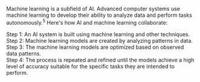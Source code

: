 Machine learning is a subfield of AI. Advanced computer systems use machine learning to develop their ability to analyze data and perform tasks autonomously.<sup>5</sup> Here's how AI and machine learning collaborate:

Step 1: An AI system is built using machine learning and other techniques.<br>
Step 2: Machine learning models are created by analyzing patterns in data.<br> 
Step 3: The machine learning models are optimized based on observed data patterns.<br> 
Step 4: The process is repeated and refined until the models achieve a high level of accuracy suitable for the specific tasks they are intended to perform.